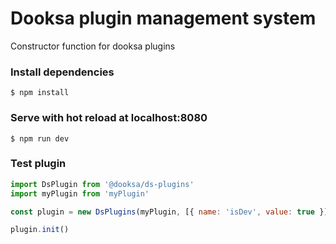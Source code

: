 
# Dooksa plugin management system 

Constructor function for dooksa plugins

### Install dependencies

```
$ npm install
```

### Serve with hot reload at localhost:8080

```
$ npm run dev
```

### Test plugin 

```js
import DsPlugin from '@dooksa/ds-plugins'
import myPlugin from 'myPlugin'

const plugin = new DsPlugins(myPlugin, [{ name: 'isDev', value: true }])

plugin.init()

```